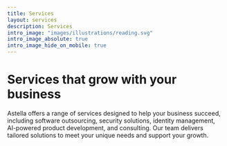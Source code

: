 ```yaml
---
title: Services
layout: services
description: Services
intro_image: "images/illustrations/reading.svg"
intro_image_absolute: true
intro_image_hide_on_mobile: true
---
```


# Services that grow with your business

Astella offers a range of services designed to help your business succeed, including software outsourcing, security solutions, identity management, AI-powered product development, and consulting. Our team delivers tailored solutions to meet your unique needs and support your growth.
